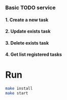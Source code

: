 ### Basic TODO service

#### 1. Create a new task
#### 2. Update exists task
#### 3. Delete exists task
#### 4. Get list registered tasks

# Run
```bash
make install 
make start
```